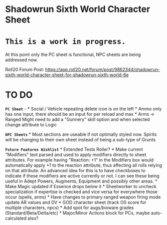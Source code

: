 Shadowrun Sixth World Character Sheet
=

**`This is a work in progress.`**
=

At this point only the PC sheet is functional, NPC sheets are being addressed now.

Roll20 Forum Post: https://app.roll20.net/forum/post/9862344/shadowrun-sixth-world-character-sheet-for-shadowrun-sixth-world-6e


TO DO
=
**`PC Sheet`** - 
	* Social  / Vehicle repeating delete icon is on the left
	* Ammo only has one input, there should be an input for per reload and max
	* Arms -> Ranged Might need to add a "Gunnery" skill option and when selected change attribute to Logic

**`NPC Sheets`**
	* Most sections are useable if not optimally styled now.  Spirits will be changing to their own sheet instead of being a sub-type of Grunts

**`Future Features Wishlist`**
	* Extended Tests Roller?
	* Make current "Modifiers" text parsed and used to apply modifiers directly to sheet attributes.  For example having "Reaction: +1" in the Modifiers box would automatically apply +1 to the reaction attribute, thus affecting all rolls relying on that attribute.  An advanced idea for this is to have checkboxes to indicate if these modifiers are active currently or not.  I can see these being useful in Adept Powers, Augments, Equipment and possibly other areas.
	* Make Magic updated if Essence drops below it
	* Sheetworker to uncheck specialization if expertise is checked and vice versa for everywhere those occur (spells, arms)
	* Have changes to primary ranged weapon firing mode update AR values and DV
	* GOD character sheet (track OS score for multiple characters, npcs)
	* Add spot for augs/bioware grades (Standard/Beta/Delta/etc)
	* Major/Minor Actions block for PCs, maybe auto-calculated also?



